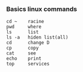### Basics linux commands

```
cd ~    racine
pwd     where
ls      list
ls -a   hiden list(all)
cd      change D
cp      copy
cat     see 
echo    print 
top     services 

```
